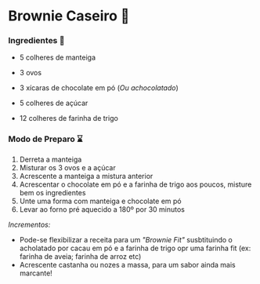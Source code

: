 # Brownie Caseiro :chocolate_bar:

### Ingredientes :spoon:

- 5 colheres de manteiga

- 3 ovos 

- 3 xícaras de chocolate em pó (_Ou achocolatado_)

- 5 colheres de açúcar 

- 12 colheres de farinha de trigo

  

### Modo de Preparo :hourglass:

1. Derreta a manteiga
2. Misturar os 3 ovos e a açúcar 
3. Acrescente a manteiga a mistura anterior
4. Acrescentar o chocolate em pó e a farinha de trigo aos poucos, misture bem os ingredientes
5. Unte uma forma com manteiga e chocolate em pó
6. Levar ao forno pré aquecido a 180º por 30 minutos

_Incrementos:_

- Pode-se flexibilizar a receita para um _"Brownie Fit"_ susbtituindo o acholatado por cacau em pó e a farinha de trigo opr uma farinha fit (ex: farinha de aveia; farinha de arroz etc)
- Acrescente castanha ou nozes a massa, para um sabor ainda mais marcante!



